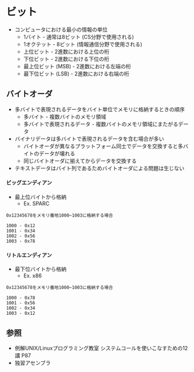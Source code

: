 # ビット
- コンピュータにおける最小の情報の単位
  - 1バイト - 通常は8ビット (CS分野で使用される)
  - 1オクテット - 8ビット (情報通信分野で使用される)
  - 上位ビット - 2進数における上位の桁
  - 下位ビット - 2進数における下位の桁
  - 最上位ビット (MSB) - 2進数における左端の桁
  - 最下位ビット (LSB) - 2進数における右端の桁

## バイトオーダ
- 多バイトで表現されるデータをバイト単位でメモリに格納するときの順序
  - 多バイト - 複数バイトのメモリ領域
  - 多バイトで表現されるデータ - 複数バイトのメモリ領域にまたがるデータ
- バイナリデータは多バイトで表現されるデータを含む場合が多い
  - バイトオーダが異なるプラットフォーム同士でデータを交換すると多バイトのデータが壊れる
  - 同じバイトオーダに揃えてからデータを交換する
- テキストデータはバイト列であるためバイトオーダによる問題は生じない

#### ビッグエンディアン
- 最上位バイトから格納
  - Ex. SPARC
```
0x12345678をメモリ番地1000~1003に格納する場合

1000 - 0x12
1001 - 0x34
1002 - 0x56
1003 - 0x78
```

#### リトルエンディアン
- 最下位バイトから格納
  - Ex. x86
```
0x12345678をメモリ番地1000~1003に格納する場合

1000 - 0x78
1001 - 0x56
1002 - 0x34
1003 - 0x12
```

## 参照
- 例解UNIX/Linuxプログラミング教室 システムコールを使いこなすための12講 P87
- 独習アセンブラ
